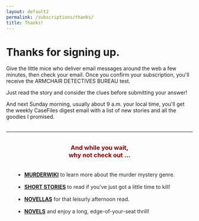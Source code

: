 ```yaml
---
layout: default2
permalink: /subscriptions/thanks/
title: Thanks!
---
```


<div class="thanks-for-signing-up">
      <h1>Thanks for signing up.</h1>
      <p>Give the little mice who deliver email messages around the web a few minutes, then check your email. Once you confirm your subscription, you'll receive the <span class="bloodred">ARMCHAIR DETECTIVES BUREAU</span> test.</p>
      <p>Just read the story and consider the clues before submitting your answer!</p>
      <p>And next Sunday morning, usually about 9 a.m. your local time, you'll get the weekly <span class="bloodred">CaseFiles</span> digest email with a list of new stories and all the goodies I promised.</p>

<hr style="margin:2rem 0;">

  <div style="width:500px;max-width:90%;margin:0 auto;">
    <h3 style="color:#8b0000;text-align:center;">And while you wait,<br>why not check out &hellip;</h3>
    <br>
    <ul style="margin:0 auto;text-align: left;color:#242424;">
      <li style="margin-bottom: 1rem;"><a href="/murderwiki/" style="font-weight: bold;text-decoration: underline;">MURDERWIKI</a> to learn more about the murder mystery genre.</li>
      <li style="margin-bottom: 1rem;"><a href="/short-stories/" style="font-weight: bold;text-decoration: underline;">SHORT STORIES</a> to read if you've just got a little time to kill!</li>
      <li style="margin-bottom: 1rem;"><a href="/novellas/" style="font-weight: bold;text-decoration: underline;">NOVELLAS</a> for that leisurly afternoon read.</li>
      <li style="margin-bottom: 1rem;"><a href="novels/" style="font-weight: bold;text-decoration: underline;">NOVELS</a> and enjoy a long, edge-of-your-seat thrill!</li>
    </ul>

  </div>

</div> <!-- end div thanks -->